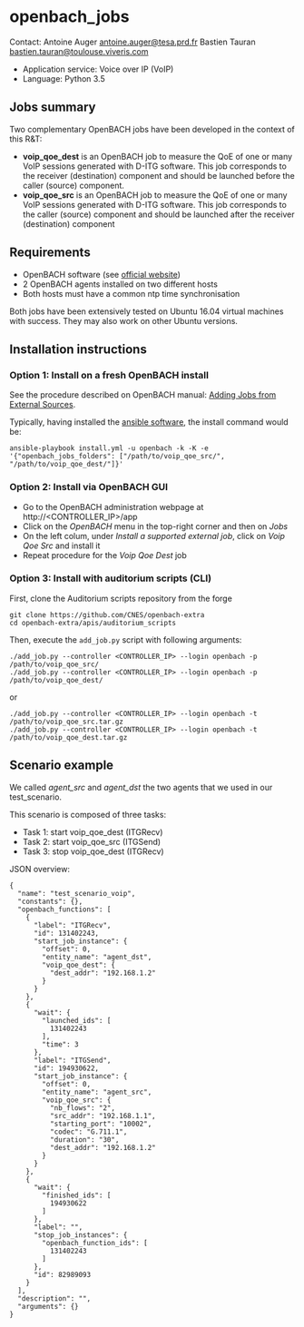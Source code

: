 # openbach_jobs

Contact: Antoine Auger [antoine.auger@tesa.prd.fr](mailto:antoine.auger@tesa.prd.fr)
         Bastien Tauran [bastien.tauran@toulouse.viveris.com](mailto:bastien.tauran@toulouse.viveris.com)

- Application service: Voice over IP (VoIP)
- Language: Python 3.5

## Jobs summary

Two complementary OpenBACH jobs have been developed in the context of this R&T:
- **voip_qoe_dest** is an OpenBACH job to measure the QoE of one or many VoIP sessions generated with D-ITG software. This job corresponds to the receiver (destination) component and should be launched before the caller (source) component.
- **voip_qoe_src** is an OpenBACH job to measure the QoE of one or many VoIP sessions generated with D-ITG software. This job corresponds to the caller (source) component and should be launched after the receiver (destination) component

## Requirements

- OpenBACH software (see [official website](http://www.openbach.org))
- 2 OpenBACH agents installed on two different hosts
- Both hosts must have a common ntp time synchronisation

Both jobs have been extensively tested on Ubuntu 16.04 virtual machines with success. They may also work on other Ubuntu versions.

## Installation instructions

### Option 1: Install on a fresh OpenBACH install

See the procedure described on OpenBACH manual: [Adding Jobs from External Sources](https://github.com/CNES/openbach-extra/blob/dev/externals_jobs/README.md).

Typically, having installed the [ansible software](https://www.ansible.com/), the install command would be:

    ansible-playbook install.yml -u openbach -k -K -e '{"openbach_jobs_folders": ["/path/to/voip_qoe_src/", "/path/to/voip_qoe_dest/"]}'

### Option 2: Install via OpenBACH GUI

- Go to the OpenBACH administration webpage at http://<CONTROLLER_IP>/app
- Click on the *OpenBACH* menu in the top-right corner and then on *Jobs*
- On the left colum, under *Install a supported external job*, click on *Voip Qoe Src* and install it
- Repeat procedure for the *Voip Qoe Dest* job

### Option 3: Install with auditorium scripts (CLI)

First, clone the Auditorium scripts repository from the forge

    git clone https://github.com/CNES/openbach-extra
    cd openbach-extra/apis/auditorium_scripts
    
Then, execute the `add_job.py` script with following arguments:

    ./add_job.py --controller <CONTROLLER_IP> --login openbach -p /path/to/voip_qoe_src/
    ./add_job.py --controller <CONTROLLER_IP> --login openbach -p /path/to/voip_qoe_dest/

or

    ./add_job.py --controller <CONTROLLER_IP> --login openbach -t /path/to/voip_qoe_src.tar.gz
    ./add_job.py --controller <CONTROLLER_IP> --login openbach -t /path/to/voip_qoe_dest.tar.gz

## Scenario example

We called *agent_src* and *agent_dst* the two agents that we used in our test_scenario.

This scenario is composed of three tasks:
- Task 1: start voip_qoe_dest (ITGRecv)
- Task 2: start voip_qoe_src (ITGSend)
- Task 3: stop voip_qoe_dest (ITGRecv)

JSON overview:

    {
      "name": "test_scenario_voip",
      "constants": {},
      "openbach_functions": [
        {
          "label": "ITGRecv",
          "id": 131402243,
          "start_job_instance": {
            "offset": 0,
            "entity_name": "agent_dst",
            "voip_qoe_dest": {
              "dest_addr": "192.168.1.2"
            }
          }
        },
        {
          "wait": {
            "launched_ids": [
              131402243
            ],
            "time": 3
          },
          "label": "ITGSend",
          "id": 194930622,
          "start_job_instance": {
            "offset": 0,
            "entity_name": "agent_src",
            "voip_qoe_src": {
              "nb_flows": "2",
              "src_addr": "192.168.1.1",
              "starting_port": "10002",
              "codec": "G.711.1",
              "duration": "30",
              "dest_addr": "192.168.1.2"
            }
          }
        },
        {
          "wait": {
            "finished_ids": [
              194930622
            ]
          },
          "label": "",
          "stop_job_instances": {
            "openbach_function_ids": [
              131402243
            ]
          },
          "id": 82989093
        }
      ],
      "description": "",
      "arguments": {}
    }
